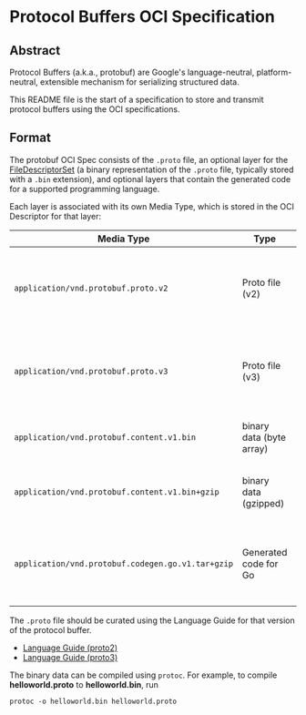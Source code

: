 # Protocol Buffers OCI Specification

## Abstract

Protocol Buffers (a.k.a., protobuf) are Google's language-neutral, platform-neutral, extensible mechanism for serializing structured data.

This README file is the start of a specification to store and transmit protocol buffers using the OCI specifications.

## Format

The protobuf OCI Spec consists of the `.proto` file, an optional layer for the [FileDescriptorSet](https://github.com/protocolbuffers/protobuf/blob/de5d1b98c27428450b9a38ab5c2de479f59025af/src/google/protobuf/descriptor.proto#L57) (a binary representation of the `.proto` file, typically stored with a `.bin` extension), and optional layers that contain the generated code for a supported programming language.

Each layer is associated with its own Media Type, which is stored in the OCI Descriptor for that layer:

| Media Type | Type | Description |
|------------|------|-------------|
| `application/vnd.protobuf.proto.v2` | Proto file (v2) | The protocol buffer represented in a `.proto` file. (Version 2) |
| `application/vnd.protobuf.proto.v3` | Proto file (v3) | The protocol buffer represented in a `.proto` file. (Version 3) |
| `application/vnd.protobuf.content.v1.bin` | binary data (byte array) | The compiled protocol buffer. |
| `application/vnd.protobuf.content.v1.bin+gzip` | binary data (gzipped) | The compressed compiled protocol buffer. |
| `application/vnd.protobuf.codegen.go.v1.tar+gzip` | Generated code for Go | The generated code from the protocol buffer used in Go programs. |

The `.proto` file should be curated using the Language Guide for that version of the protocol buffer.

* [Language Guide (proto2)](https://developers.google.com/protocol-buffers/docs/proto)
* [Language Guide (proto3)](https://developers.google.com/protocol-buffers/docs/proto3)

The binary data can be compiled using `protoc`. For example, to compile **helloworld.proto** to **helloworld.bin**, run

```
protoc -o helloworld.bin helloworld.proto
```

